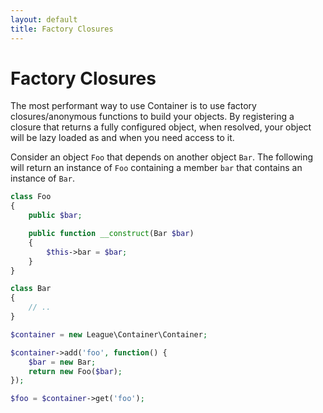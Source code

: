 ```yaml
---
layout: default
title: Factory Closures
---
```


# Factory Closures

The most performant way to use Container is to use factory closures/anonymous functions to build your objects. By registering a closure that returns a fully configured object, when resolved, your object will be lazy loaded as and when you need access to it.

Consider an object `Foo` that depends on another object `Bar`. The following will return an instance of `Foo` containing a member `bar` that contains an instance of `Bar`.

~~~ php
class Foo
{
    public $bar;

    public function __construct(Bar $bar)
    {
        $this->bar = $bar;
    }
}

class Bar
{
    // ..
}

$container = new League\Container\Container;

$container->add('foo', function() {
    $bar = new Bar;
    return new Foo($bar);
});

$foo = $container->get('foo');
~~~
